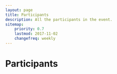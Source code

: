 ```yaml
---
layout: page
title: Participants
description: All the participants in the event.
sitemap:
    priority: 0.7
    lastmod: 2017-11-02
    changefreq: weekly
---
```

<h1>Participants</h1>

<div id="row" class="row">

</div>


<script>
var array = [
      ["Tino Kreutzer"," York University"  ],
      ["Prativa Baral"," York University"  ],
      ["Bobi Morris"," International Rescue Committee"  ],
      ["William Martin"," Catholic Relief Services"  ],
      ["Ruwan Rataynake"," London School of Hygiene & Tropical Medicine"  ],
      ["Kusum Hachhethu"," World Food Programme"  ],
      ["Sandie Walton-Ellery"," ACAPS"  ],
      ["Richard Matthew"," University of California - Irvine"  ],
      ["Jochen Schubert"," University of California - Irvine"  ],
      ["Sifat Reazi"," University of California - Irvine"  ],
      ["Lauren Bateman"," American Red Cross"  ],
      ["Patrick Vinck"," Harvard Humanitarian Initiative"  ],
      ["Pavel Nabutovsky"," Quoin Inc."  ],
      ["Chris Houston"," Grand Challenges Canada"  ],
      ["Cecilie Hestbæk"," Elrha"  ],
      ["Dan Joseph"," American Red Cross"  ],
      ["Daliah Adler"," York University"  ],
      ["Syed Imran Ali"," York University"  ],
      ["Aijun An"," York University"  ],
      ["Ali Asgary"," York University"  ],
      ["Mazyar Fallah"," York University"  ],
      ["Raphael Aguiar"," York University"  ],
      ["Parke Godfrey"," York University"  ],
      ["Michaela Hynie"," York University"  ],
      ["Rahmah Khalid"," York University"  ],
      ["Usman Khan"," York University"  ],
      ["James Orbinski"," York University"  ],
      ["Spiros Pagiatakis"," York University"  ],
      ["Quazi Rahman"," York University"  ],
      ["Steven Wang"," York University"  ],
      ["Mary Wiktorowicz"," York University"  ],
      ["J.L. Crosbie"," MSF Canada"  ],
      ["Oren Jalon"," Independent Consultant"  ],
      ["Ben Harvey"," UNHCR"  ],
      ["Jennie Phillips"," University of Toronto"  ],
      ["Mathieu Poirier"," York University"  ],
      ["Aria Ilyad Ahmad"," York University"  ],
      ["Mark Adkins"," York University"  ],
      ["Georges Monette"," York University"  ],
      ["Elena Chopyak"," International Rescue Committee"  ],
      ["Manos Papagelis"," York University"  ],
      ["Seyed Moghadas"," York University"  ],
      ["Jana Daher"," Action Against Hunger"  ],
      ["Farzaneh Heidari"," York University"  ],
      ["Xuan Li"," York University"  ],
      ["Tilemachos Pechlivanoglou"," York University"  ],
      ["Francois Claveau"," Université de Sherbrooke"  ],
      ["Fatima Mussa"," York University"  ],
      ["Catherine Pagiatakis"," National Research Council Canada"  ],
      ["Guillaume Dandurand"," Université de Sherbrooke"  ],
      ["Jean-Francois Dubé"," Université de Sherbrooke"  ],
      ["Gautham Krishnaraj"," McMaster University"  ],
      ["Victoria Sauveplane"," University of Toronto"  ],
      ["Donna Dupont"," Purple Compass"  ],
      ["Edmond Wach"," CartONG"  ],
      ["Aaron de Mello"," Full Stack Developer"  ],
      ["Robert DiRaddo"," National Research Council Canada"  ],
      ["Shubhdeep Nagi"," York University"  ],
      ["Elena Gianni"," The New York Times"  ],
      ["Daniel Sellen"," University of Toronto"  ],
      ["Gabriela Gonzalez Martinez"," York University"  ],
      ["Maxym Malynowsky"," REACH"  ],
      ["Nasser Alsadhan"," Queen's University"  ],
      ["James Madhier"," Rainmaker Enterprise"  ],
      ["Michael Moszczynski"," ImmerLearn"  ],
      ["Tarek Elgebely"," OCHA"  ],
      ["Tamara Glazer"," University of Chicago"  ],
      ["Anna Bellos"," Global Public Health Consultant"  ],
      ["Peter Potsepp"," Canadian Red Cross"  ],
      ["Claudia Emerson"," McMaster University"  ],
      ["Theresa Dinh"," York University"  ],
      ["Mikaela Maquiling"," York University"  ],
      ["Eileen Santiago"," York University"  ],
      ["Shubhdeep Nagi"," undefined"  ],
      ["Fatima Sayedi"," York University"  ],
      ["Harpreet Singh"," York University"  ],
      ["Netta Kornberg"," York University"  ],
      ["Deborah Damaso"," York University"  ],
      ["Asma Paracha"," Seneca College"  ],
      ["Eden Burton"," Seneca College"  ]
    ]

array.sort(function(a, b) {
    var textA = a[0].toUpperCase();
    var textB = b[0].toUpperCase();
    return (textA < textB) ? -1 : (textA > textB) ? 1 : 0;
});

var x = document.getElementById("row");
for (let i = 0; i < array.length; i++) {
    var div = document.createElement('div');
    div.className = "4u 12u$(small)";
    div.classList.add("boxes");
    
    var item = document.createElement('span');
    item.className = "name";
    item.appendChild(document.createTextNode(array[i][0]));
    item.appendChild(document.createElement("br"));
    div.appendChild(item);
    
    var org = document.createElement('span');
    org.className = "org";
    org.appendChild(document.createTextNode(array[i][1]));
    div.appendChild(org);
   
    x.appendChild(div);
}
</script>


